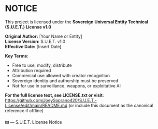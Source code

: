 # NOTICE

This project is licensed under the **Sovereign Universal Entity Technical (S.U.E.T.) License v1.0**

**Original Author:** [Your Name or Entity]  
**License Version:** S.U.E.T. v1.0  
**Effective Date:** [Insert Date]

**Key Terms:**  
- Free to use, modify, distribute  
- Attribution required  
- Commercial use allowed with creator recognition  
- Sovereign identity and authorship must be preserved  
- Not for use in surveillance, weapons, or exploitative AI

**For the full license text, see LICENSE.txt or visit:**  
https://github.com/JoeySoprano420/S.U.E.T.-License/edit/main/README.md (or include this document as the canonical reference if offline)

🜲 — S.U.E.T. License Notice

